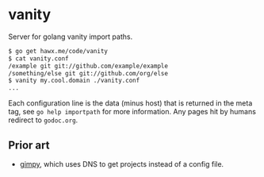 # vanity

Server for golang vanity import paths.

``` bash
$ go get hawx.me/code/vanity
$ cat vanity.conf
/example git git://github.com/example/example
/something/else git git://github.com/org/else
$ vanity my.cool.domain ./vanity.conf
...
```

Each configuration line is the data (minus host) that is returned in the meta
tag, see `go help importpath` for more information. Any pages hit by humans
redirect to `godoc.org`.


## Prior art

- [gimpy](github.com/nf/gimpy), which uses DNS to get projects instead of a
  config file.

